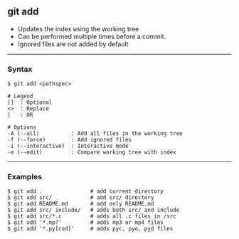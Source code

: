 ## git add

- Updates the index using the working tree
- Can be performed multiple times before a commit.
- Ignored files are not added by default

-------------------------------------------------------------------------------

### Syntax
```
$ git add <pathspec>     

# Legend
[]  : Optional
<>  : Replace
|   : OR
  
# Options
-A (--all)          : Add all files in the working tree
-f (--force)        : Add ignored files
-i (--interactive)  : Interactive mode
-e (--edit)         : Compare working tree with index
```

-------------------------------------------------------------------------------

### Examples
```shell
$ git add .               # add current directory
$ git add src/            # add src/ directory
$ git add README.md       # add only README.md
$ git add src/ include/   # adds both src/ and include
$ git add src/*.c         # adds all .c files in /src
$ git add '*.mp?'         # adds mp3 or mp4 files
$ git add '*.py[cod]'     # adds pyc, pyo, pyd files
```
